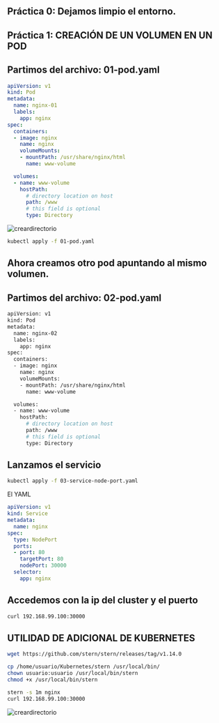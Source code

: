 ## Práctica 0: Dejamos limpio el entorno.

## Práctica 1:  CREACIÓN DE UN VOLUMEN  EN UN POD

## Partimos del archivo: 01-pod.yaml

```yml
apiVersion: v1
kind: Pod
metadata:
  name: nginx-01
  labels:
    app: nginx
spec:
  containers:
  - image: nginx
    name: nginx
    volumeMounts:
    - mountPath: /usr/share/nginx/html
      name: www-volume

  volumes:
  - name: www-volume
    hostPath:
      # directory location on host
      path: /www
      # this field is optional
      type: Directory
```

![creardirectorio](crearWWW.jpg)

```bash
kubectl apply -f 01-pod.yaml
```


## Ahora creamos otro pod apuntando al mismo volumen.
## Partimos del archivo: 02-pod.yaml

```bash
apiVersion: v1
kind: Pod
metadata:
  name: nginx-02
  labels:
    app: nginx
spec:
  containers:
  - image: nginx
    name: nginx
    volumeMounts:
    - mountPath: /usr/share/nginx/html
      name: www-volume

  volumes:
  - name: www-volume
    hostPath:
      # directory location on host
      path: /www
      # this field is optional
      type: Directory
```

## Lanzamos el servicio

```bash
kubectl apply -f 03-service-node-port.yaml 
```

El YAML

```yml
apiVersion: v1
kind: Service
metadata:
  name: nginx
spec:
  type: NodePort
  ports:
  - port: 80
    targetPort: 80
    nodePort: 30000
  selector:
    app: nginx
```

## Accedemos con la ip del cluster y el puerto

```bash
curl 192.168.99.100:30000
```



## UTILIDAD DE ADICIONAL DE KUBERNETES

```bash
wget https://github.com/stern/stern/releases/tag/v1.14.0
```


```bash
cp /home/usuario/Kubernetes/stern /usr/local/bin/
chown usuario:usuario /usr/local/bin/stern
chmod +x /usr/local/bin/stern
```

```bash
stern -s 1m nginx
curl 192.168.99.100:30000
```

![creardirectorio](balanceoNginx.jpg)
